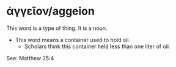 # ἀγγεῖον/aggeion

This word is a type of thing. It is a noun. 

* This word means a container used to hold oil. 
    * Scholars think this container held less than one liter of oil. 

See:  Matthew 25:4
